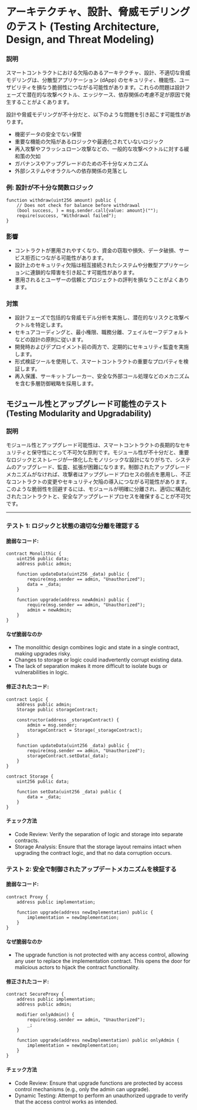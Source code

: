 # アーキテクチャ、設計、脅威モデリングのテスト (Testing Architecture, Design, and Threat Modeling)

### **説明**

スマートコントラクトにおける欠陥のあるアーキテクチャ、設計、不適切な脅威モデリングは、分散型アプリケーション (dApp) のセキュリティ、機能性、ユーザビリティを損なう脆弱性につながる可能性があります。これらの問題は設計フェーズで潜在的な攻撃ベクトル、エッジケース、依存関係の考慮不足が原因で発生することがよくあります。

設計や脅威モデリングが不十分だと、以下のような問題を引き起こす可能性があります。

- 機密データの安全でない保管
- 重要な機能の欠陥があるロジックや最適化されていないロジック
- 再入攻撃やフラッシュローン攻撃などの、一般的な攻撃ベクトルに対する緩和策の欠如
- ガバナンスやアップグレードのための不十分なメカニズム
- 外部システムやオラクルへの依存関係の見落とし

### **例: 設計が不十分な関数ロジック**

```solidity
function withdraw(uint256 amount) public {
    // Does not check for balance before withdrawal
    (bool success, ) = msg.sender.call{value: amount}("");
    require(success, "Withdrawal failed");
}
```

### **影響**

- コントラクトが悪用されやすくなり、資金の窃取や損失、データ破損、サービス拒否につながる可能性があります。
- 設計上のセキュリティ欠陥は相互接続されたシステムや分散型アプリケーションに連鎖的な障害を引き起こす可能性があります。
- 悪用されるとユーザーの信頼とプロジェクトの評判を損なうことがよくあります。

### **対策**

- 設計フェーズで包括的な脅威モデル分析を実施し、潜在的なリスクと攻撃ベクトルを特定します。
- セキュアコーディングと、最小権限、職務分離、フェイルセーフデフォルトなどの設計の原則に従います。
- 開発時およびデプロイメント前の両方で、定期的にセキュリティ監査を実施します。
- 形式検証ツールを使用して、スマートコントラクトの重要なプロパティを検証します。
- 再入保護、サーキットブレーカー、安全な外部コール処理などのメカニズムを含む多層防御戦略を採用します。


## モジュール性とアップグレード可能性のテスト (Testing Modularity and Upgradability)


### **説明**
モジュール性とアップグレード可能性は、スマートコントラクトの長期的なセキュリティと保守性にとって不可欠な原則です。モジュール性が不十分だと、重要なロジックとストレージが一体化したモノリシックな設計になりがちで、システムのアップグレード、監査、拡張が困難になります。制御されたアップグレードメカニズムがなければ、攻撃者はアップグレードプロセスの弱点を悪用し、不正なコントラクトの変更やセキュリティ欠陥の導入につながる可能性があります。このような脆弱性を回避するには、モジュールが明確に分離され、適切に構造化されたコントラクトと、安全なアップグレードプロセスを確保することが不可欠です。

---

### **テスト 1: ロジックと状態の適切な分離を確認する**

#### 脆弱なコード:
```solidity
contract Monolithic {
    uint256 public data;
    address public admin;

    function updateData(uint256 _data) public {
        require(msg.sender == admin, "Unauthorized");
        data = _data;
    }

    function upgrade(address newAdmin) public {
        require(msg.sender == admin, "Unauthorized");
        admin = newAdmin;
    }
}
```

#### **なぜ脆弱なのか**
- The monolithic design combines logic and state in a single contract, making upgrades risky.
- Changes to storage or logic could inadvertently corrupt existing data.
- The lack of separation makes it more difficult to isolate bugs or vulnerabilities in logic.

#### 修正されたコード:

```solidity
contract Logic {
    address public admin;
    Storage public storageContract;

    constructor(address _storageContract) {
        admin = msg.sender;
        storageContract = Storage(_storageContract);
    }

    function updateData(uint256 _data) public {
        require(msg.sender == admin, "Unauthorized");
        storageContract.setData(_data);
    }
}

contract Storage {
    uint256 public data;

    function setData(uint256 _data) public {
        data = _data;
    }
}
```
#### **チェック方法**
- Code Review: Verify the separation of logic and storage into separate contracts.
- Storage Analysis: Ensure that the storage layout remains intact when upgrading the contract logic, and that no data corruption occurs.

### **テスト 2: 安全で制御されたアップデートメカニズムを検証する**

#### 脆弱なコード:

```solidity
contract Proxy {
    address public implementation;

    function upgrade(address newImplementation) public {
        implementation = newImplementation;
    }
}
```

#### **なぜ脆弱なのか**
- The upgrade function is not protected with any access control, allowing any user to replace the implementation contract. This opens the door for malicious actors to hijack the contract functionality.

#### 修正されたコード:
```solidity
contract SecureProxy {
    address public implementation;
    address public admin;

    modifier onlyAdmin() {
        require(msg.sender == admin, "Unauthorized");
        _;
    }

    function upgrade(address newImplementation) public onlyAdmin {
        implementation = newImplementation;
    }
}

```

#### **チェック方法**
- Code Review: Ensure that upgrade functions are protected by access control mechanisms (e.g., only the admin can upgrade).
- Dynamic Testing: Attempt to perform an unauthorized upgrade to verify that the access control works as intended.
